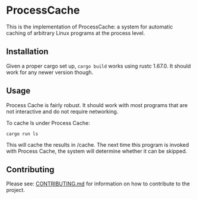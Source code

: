 # ProcessCache

This is the implementation of ProcessCache: a system for automatic caching of arbitrary Linux programs at the process level.

## Installation
Given a proper cargo set up, `cargo build` works using rustc 1.67.0. It should work for any newer version though.

## Usage
Process Cache is fairly robust. It should work with most programs that are not interactive and do not require networking.

To cache ls under Process Cache:
```
cargo run ls
```

This will cache the results in /cache. The next time this program is invoked with Process Cache, the system will determine whether
it can be skipped.

## Contributing
Please see: [CONTRIBUTING.md](./CONTRIBUTING.md) for information on how to contribute to the project.
